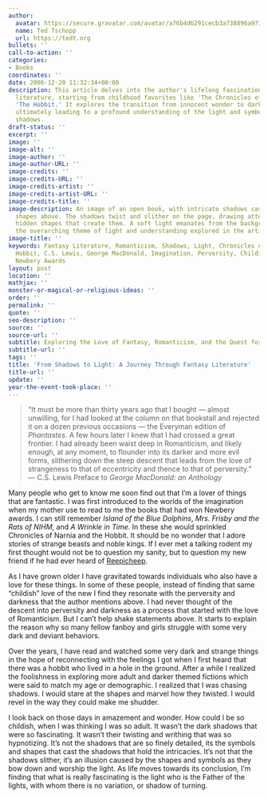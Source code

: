 ```yaml
---
author:
  avatar: https://secure.gravatar.com/avatar/a76b4d6291cecb3a738896a971bfb903?s=512&d=mp&r=g
  name: Ted Tschopp
  url: https://tedt.org
bullets: ''
call-to-action: ''
categories:
- Books
coordinates: ''
date: 2006-12-20 11:32:34+00:00
description: This article delves into the author's lifelong fascination with fantasy
  literature, starting from childhood favorites like 'The Chronicles of Narnia' and
  'The Hobbit.' It explores the transition from innocent wonder to darker themes,
  ultimately leading to a profound understanding of the light and symbols behind the
  shadows.
draft-status: ''
excerpt: ''
image: ''
image-alt: ''
image-author: ''
image-author-URL: ''
image-credits: ''
image-credits-URL: ''
image-credits-artist: ''
image-credits-artist-URL: ''
image-credits-title: ''
image-description: An image of an open book, with intricate shadows cast from symbolic
  shapes above. The shadows twist and slither on the page, drawing attention to the
  hidden shapes that create them. A soft light emanates from the background, symbolizing
  the overarching theme of light and understanding explored in the article.
image-title: ''
keywords: Fantasy Literature, Romanticism, Shadows, Light, Chronicles of Narnia, The
  Hobbit, C.S. Lewis, George MacDonald, Imagination, Perversity, Childish Love, Symbolism,
  Newbery Awards
layout: post
location: ''
mathjax: ''
monster-or-magical-or-religious-ideas: ''
order: ''
permalink: ''
quote: ''
seo-description: ''
source: ''
source-url: ''
subtitle: Exploring the Love of Fantasy, Romanticism, and the Quest for Meaning
subtitle-url: ''
tags: ''
title: 'From Shadows to Light: A Journey Through Fantasy Literature'
title-url: ''
update: ''
year-the-event-took-place: ''
---
```

> &ldquo;It must be more than thirty years ago that I bought &mdash; almost unwilling, for I had looked at the column on that bookstall and rejected it on a dozen previous occasions &mdash; the Everyman edition of _Phantastes_. A few hours later I knew that I had crossed a great frontier. I had already been waist deep in Romanticism, and likely enough, at any moment, to flounder into its darker and more evil forms, slithering down the steep descent that leads from the love of strangeness to that of eccentricity and thence to that of perversity.&rdquo; &mdash; C.S. Lewis Preface to _George MacDonald: an Anthology_

Many people who get to know me soon find out that I’m a lover of things that are fantastic. I was first introduced to the worlds of the imagination when my mother use to read to me the books that had won Newbery awards. I can still remember _Island of the Blue Dolphins_, _Mrs. Frisby and the Rats of NIHM_, and _A Wrinkle in Time_. In these she would sprinkled Chronicles of Narnia and the Hobbit. It should be no wonder that I adore stories of strange beasts and noble kings. If I ever met a talking rodent my first thought would not be to question my sanity, but to question my new friend if he had ever heard of [Reepicheep](http://en.wikipedia.org/wiki/Reepicheep).

As I have grown older I have gravitated towards individuals who also have a love for these things. In some of these people, instead of finding that same &ldquo;childish&rdquo; love of the new I find they resonate with the perversity and darkness that the author mentions above. I had never thought of the descent into perversity and darkness as a process that started with the love of Romanticism. But I can’t help shake statements above. It starts to explain the reason why so many fellow fanboy and girls struggle with some very dark and deviant behaviors.

Over the years, I have read and watched some very dark and strange things in the hope of reconnecting with the feelings I got when I first heard that there was a hobbit who lived in a hole in the ground. After a while I realized the foolishness in exploring more adult and darker themed fictions which were said to match my age or demographic. I realized that I was chasing shadows. I would stare at the shapes and marvel how they twisted. I would revel in the way they could make me shudder.

I look back on those days in amazement and wonder. How could I be so childish, when I was thinking I was so adult. It wasn’t the dark shadows that were so fascinating. It wasn’t their twisting and writhing that was so hypnotizing. It’s not the shadows that are so finely detailed, its the symbols and shapes that cast the shadows that hold the intricacies.  It’s not that the shadows slither, it’s an illusion caused by the shapes and symbols as they bow down and worship the light. As life moves towards its conclusion, I’m finding that what is really fascinating is the light who is the Father of the lights, with whom there is no variation, or shadow of turning.
